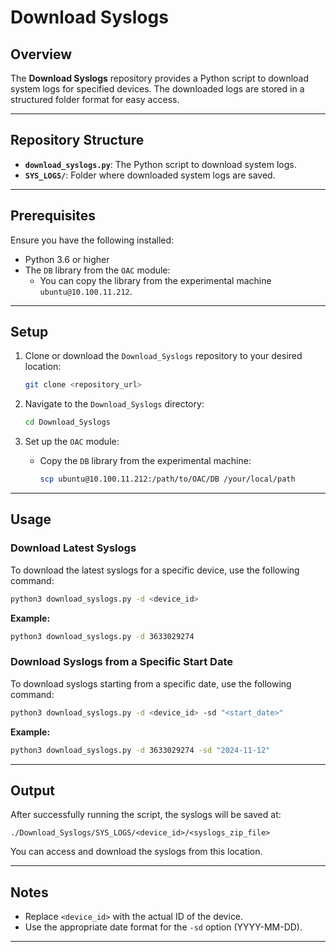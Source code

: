 # Download Syslogs

## Overview
The **Download Syslogs** repository provides a Python script to download system logs for specified devices. The downloaded logs are stored in a structured folder format for easy access.

---

## Repository Structure
- **`download_syslogs.py`**: The Python script to download system logs.
- **`SYS_LOGS/`**: Folder where downloaded system logs are saved.

---

## Prerequisites
Ensure you have the following installed:
- Python 3.6 or higher
- The `DB` library from the `OAC` module:
  - You can copy the library from the experimental machine `ubuntu@10.100.11.212`.

---

## Setup
1. Clone or download the `Download_Syslogs` repository to your desired location:
   ```bash
   git clone <repository_url>
   ```

2. Navigate to the `Download_Syslogs` directory:
   ```bash
   cd Download_Syslogs
   ```

3. Set up the `OAC` module:
   - Copy the `DB` library from the experimental machine:
     ```bash
     scp ubuntu@10.100.11.212:/path/to/OAC/DB /your/local/path
     ```

---

## Usage

### Download Latest Syslogs
To download the latest syslogs for a specific device, use the following command:
```bash
python3 download_syslogs.py -d <device_id>
```
**Example:**
```bash
python3 download_syslogs.py -d 3633029274
```

### Download Syslogs from a Specific Start Date
To download syslogs starting from a specific date, use the following command:
```bash
python3 download_syslogs.py -d <device_id> -sd "<start_date>"
```
**Example:**
```bash
python3 download_syslogs.py -d 3633029274 -sd "2024-11-12"
```

---

## Output
After successfully running the script, the syslogs will be saved at:
```
./Download_Syslogs/SYS_LOGS/<device_id>/<syslogs_zip_file>
```
You can access and download the syslogs from this location.

---

## Notes
- Replace `<device_id>` with the actual ID of the device.
- Use the appropriate date format for the `-sd` option (YYYY-MM-DD).

---
